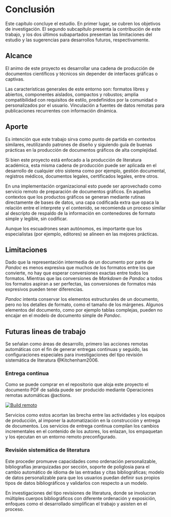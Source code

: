 
# Conclusión

Este capítulo concluye el estudio. En primer lugar, se cubren los
objetivos de investigación. El segundo subcapítulo presenta la
contribución de este trabajo, y los dos últimos subapartados
presentan las limitaciones del estudio y las sugerencias para
desarrollos futuros, respectivamente.

## Alcance

El animo de este proyecto es desarrollar una cadena de producción
de documentos científicos y técnicos sin depender de interfaces
gráficas o captivas.

Las características generales de este entorno son: formatos libres
y abiertos, componentes aislados, compactos y robustos; amplia
compatibilidad con requisitos de estilo, predefinidos por la
comunidad o personalizados por el usuario. Vinculación a fuentes
de datos remotas para publicaciones recurrentes con información
dinámica.

## Aporte

Es intención que este trabajo sirva como punto de partida en
contextos similares, reutilizando patrones de diseño y siguiendo
guía de buenas prácticas en la producción de documentos gráficos
de alta complejidad.

Si bien este proyecto está enfocado a la producción de literatura
académica, esta misma cadena de producción puede ser aplicada en
el desarrollo de cualquier otro sistema como por ejemplo, gestión
documental, registros médicos, documentos legales, certificados
legales, entre otros.

En una implementación organizacional esto puede ser aprovechado como servicio
remoto de preparación de documentos gráficos. En aquellos contextos que los
productos gráficos se generan mediante rutinas directamente de bases de datos,
una capa codificada extra que opaca la relación entre el interprete y el
contenido, se recomienda un proceso similar al descripto de respaldo de la
información en contenedores de formato simple y legible, sin codificar.

Aunque los escuadrones sean autónomos, es importante que los
especialistas (por ejemplo, editores) se alineen en las mejores
prácticas.

## Limitaciones

Dado que la representación intermedia de un documento por parte de
_Pandoc_ es menos expresiva que muchos de los formatos entre los
que convierte, no hay que esperar conversiones exactas entre todos
los formatos.  Mientras que las conversiones de _Markdown_ de
_Pandoc_ a todos los formatos aspiran a ser perfectas, las
conversiones de formatos más expresivos pueden tener diferencias.

_Pandoc_ intenta conservar los elementos estructurales de un
documento, pero no los detalles de formato, como el tamaño de los
márgenes. Algunos elementos del documento, como por ejemplo tablas
complejas, pueden no encajar en el modelo de documento simple de
_Pandoc_. 

## Futuras lineas de trabajo

Se señalan como áreas de desarrollo, primero las acciones remotas automáticas
con el fin de generar entregas continuas y seguido, las configuraciones
especiales para investigaciones del tipo revisión sistemática de literatura
@Kitchenham2006.

### Entrega continua 

Como se puede comprar en el repositorio que aloja este proyecto el
documento PDF de salida puede ser producido  mediante Operaciones remotas
automáticas @actions.

[![Build remoto](https://github.com/lifofernandez/thesis-sandbox/actions/workflows/main.yml/badge.svg)](https://github.com/lifofernandez/thesis-sandbox/actions/workflows/main.yml)

Servicios como estos acortan las brecha entre las actividades y los equipos de
producción, al imponer la automatización en la construcción y entrega de
documentos. Los servicios de entrega continua compilan los cambios
incrementales en el contenido de los autores, los enlazan, los empaquetan y los
ejecutan en un entorno remoto preconfigurado.

### Revisión sistemática de literatura

Este proceder promueve capacidades como ordenación personalizable,
bibliografías jerarquizadas por sección, soporte de poliglosia para el cambio
automático de idioma de las entradas y citas bibliográficas; modelo de datos
personalizable para que los usuarios puedan definir sus propios tipos de datos
bibliográficos y validarlos con respecto a un modelo.

En investigaciones del tipo revisiones de literatura, donde se involucran
múltiples cuerpos bibliográficos con diferente ordenación y exposición,
enfoques como el desarrollado simplifican el trabajo y asisten en el proceso.

